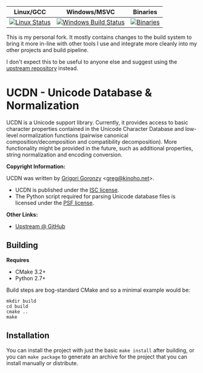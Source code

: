 | Linux/GCC | Windows/MSVC | Binaries |
| :---------: | :------------: | :--------: |
| [![Linux Status](https://travis-ci.org/Nephatrine/ucdn-neph.svg?branch=master)](https://travis-ci.org/Nephatrine/ucdn-neph) | [![Windows Build Status](https://ci.appveyor.com/api/projects/status/lpwxdh7nsswly6jf/branch/master?svg=true)](https://ci.appveyor.com/project/Nephatrine/ucdn-neph) | [![Binaries](https://img.shields.io/badge/bin-MS%20VC14-brightgreen.svg)](https://ci.appveyor.com/project/Nephatrine/ucdn-neph/build/artifacts)

This is my personal fork. It mostly contains changes to the build system to
bring it more in-line with other tools I use and integrate more cleanly into my
other projects and build pipeline.

I don't expect this to be useful to anyone else and suggest using the
[upstream repository](https://github.com/grigorig/ucdn) instead.

# UCDN - Unicode Database & Normalization

UCDN is a Unicode support library. Currently, it provides access
to basic character properties contained in the Unicode Character
Database and low-level normalization functions (pairwise canonical
composition/decomposition and compatibility decomposition). More
functionality might be provided in the future, such as additional
properties, string normalization and encoding conversion.

**Copyright Information:**

UCDN was written by [Grigori Goronzy](https://github.com/grigorig) <<greg@kinoho.net>>.

* UCDN is published under the [ISC license](LICENSE.md).
* The Python script required for parsing Unicode database files is licensed
  under the [PSF license](PYTHON-LICENSE).

**Other Links:**

* [Upstream @ GitHub](https://github.com/grigorig/ucdn)

## Building

**Requires**

* CMake 3.2+
* Python 2.7+

Build steps are bog-standard CMake and so a minimal example would be:

```
mkdir build
cd build
cmake ..
make
```

## Installation

You can install the project with just the basic `make install` after building,
or you can `make package` to generate an archive for the project that you can
install manually or distribute.

